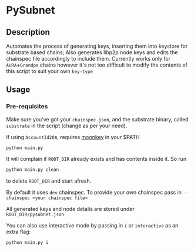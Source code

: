 # PySubnet

## Description
Automates the process of generating keys, inserting them into keystore for substrate based chains;
Also generates libp2p node keys and edits the chainspec file accordingly to include them.
Currently works only for `AURA`+`Grandpa` chains however it's not too difficult to modify the contents of this script to suit your own `key-type`

## Usage

### Pre-requisites
Make sure you've got your `chainspec.json`, and the substrate binary, called `substrate` in the script (change as per your need).

If using `AccountId20`s, requires [moonkey](https://github.com/PureStake/moonbeam/releases/download/v0.8.0/moonkey) in your $PATH

```shell
python main.py
```

It will complain if `ROOT_DIR` already exists and has contents inside it. So run 
```sh
python main.py clean
```
to delete `ROOT_DIR` and start afresh.

By default it uses `dev` chainspec. To provide your own chainspec pass in `--chainspec <your chainspec file>`

All generated keys and node details are stored under `ROOT_DIR/pysubnet.json`

You can also use interactive mode by passing in `i` or `interactive` as an extra flag:

```sh
python main.py i
```
